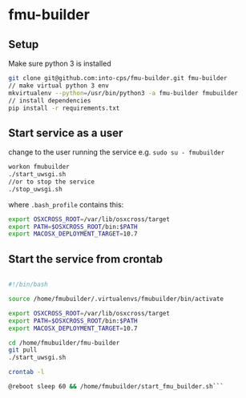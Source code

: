 # fmu-builder

## Setup

Make sure python 3 is installed
```bash
git clone git@github.com:into-cps/fmu-builder.git fmu-builder
// make virtual python 3 env
mkvirtualenv --python=/usr/bin/python3 -a fmu-builder fmubuilder
// install dependencies
pip install -r requirements.txt 
```
## Start service as a user
change to the user running the service e.g. `sudo su - fmubuilder`

```bash
workon fmubuilder
./start_uwsgi.sh 
//or to stop the service
./stop_uwsgi.sh
```

where `.bash_profile` contains this: 
```bash
export OSXCROSS_ROOT=/var/lib/osxcross/target
export PATH=$OSXCROSS_ROOT/bin:$PATH
export MACOSX_DEPLOYMENT_TARGET=10.7
```

## Start the service from crontab 

```bash

#!/bin/bash

source /home/fmubuilder/.virtualenvs/fmubuilder/bin/activate

export OSXCROSS_ROOT=/var/lib/osxcross/target
export PATH=$OSXCROSS_ROOT/bin:$PATH
export MACOSX_DEPLOYMENT_TARGET=10.7

cd /home/fmubuilder/fmu-builder
git pull
./start_uwsgi.sh
```
```bash
crontab -l

@reboot sleep 60 && /home/fmubuilder/start_fmu_builder.sh```
```
